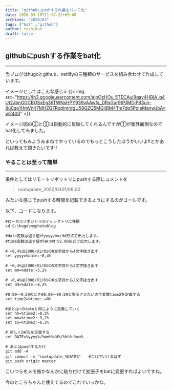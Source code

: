```yaml
---
title: "githubにpushする作業をバッチ化"
date: 2020-03-18T11:57:22+09:00
archives: "2020/03"
tags: ["bat" ,"github"]
author: toshikun
draft: false
---
```


## githubにpushする作業をbat化
***
当ブログはhugoとgithub、netlifyの三種類のサービスを組み合わせて作成しています。

イメージとしてはこんな感じ↓
{{< img src="https://lh3.googleusercontent.com/alpOzHOu_5TECAul8qay4HBjA_q4Ut2JbnGGCBOSxEg3hTWNsHPY939vAAwfa_DRsGur9tPJMDiP83un-9u0qo1HmVnrj7MHZQ7RopImrdgU58QZQ5MGjIBM4Tm7dp5PdieManwJbA=w2400"  >}}


イメージ図の②と③は自動的に反映してくれるんですが①が案外面倒なのでbat化してみました。

といってもみようみまねでやっているのでもっとこうしたほうがいいよ‼とかあれば教えて頂きたいです‼

### やることは至って簡単
***
条件としてはリモートリポリトリにpushする際にコメントを
>rootupdate_2020/0301/09:00

みたいな感じでpushする時間を記載できるようにするのがゴールです。

以下、コードになります。
```
#ローカルリポジトリのディレクトリに移動
cd C:\hugo\myphotoblog

#date変数は返す値がyyyy/mm/dd形式で出力します。
#time変数は返す値がHH:MM:SS.00形式で出力します。

# ~0,4%は2000/01/01の0文字目から4文字抜き出す
set yyyy=%date:~0,4%

# ~0,4%は2000/01/01の5文字目から2文字抜き出す
set mm=%date:~5,2%

# ~0,4%は2000/01/01の8文字目から2文字抜き出す
set dd=%date:~8,2%

#0:00〜9:59のとき00:00〜09:59と表示させたいので変数time2を定義する
set time2=%time: =0%

#あとは↑のdateと同じように定義していく
set hh=%time2:~0,2%
set mn=%time2:~3,2%
set ss=%time2:~6,2%

# 新しくDATEを定義する
set DATE=%yyyy%/%mm%%dd%/%hh%:%mn%

# あとはpushするだけ
git add -A
git commit -m "rootupdate_%DATE%"　　#これでいけるはず
git push origin master

```

こいつらをメモ帳かなんかに貼り付けて拡張子をbatに変更すればよいですね。


今のところちゃんと使えてるのでこれでいっかな。